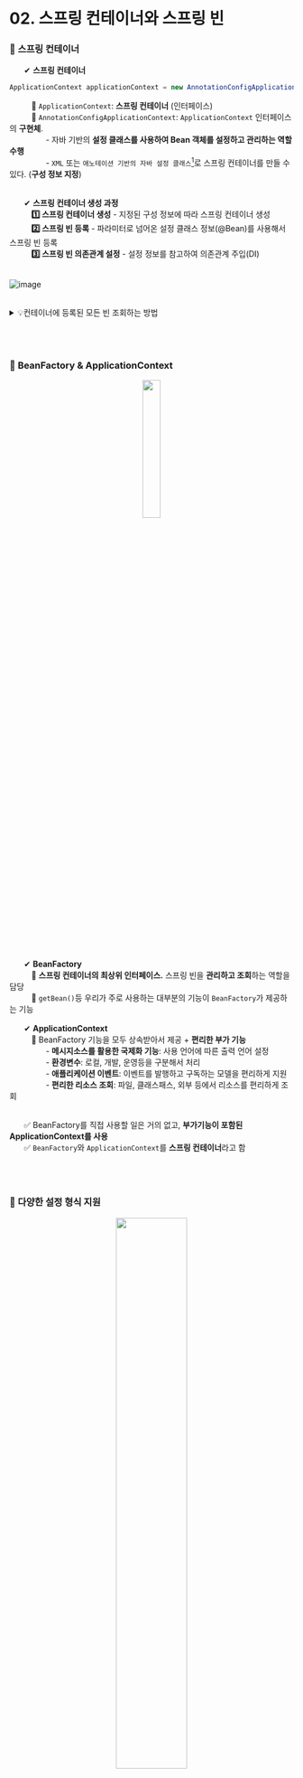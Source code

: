 # 02. 스프링 컨테이너와 스프링 빈

### 🔷 **스프링 컨테이너**
ㅤㅤ✔ **스프링 컨테이너** <br>

```java
ApplicationContext applicationContext = new AnnotationConfigApplicationContext(AppConfig.class);
```
ㅤㅤㅤ🔹 `ApplicationContext`: **스프링 컨테이너** (인터페이스) <br>
ㅤㅤㅤ🔹 `AnnotationConfigApplicationContext`: `ApplicationContext` 인터페이스의 **구현체**. <br>
ㅤㅤㅤㅤㅤ- 자바 기반의 **설정 클래스를 사용하여 Bean 객체를 설정하고 관리하는 역할 수행** <br>
ㅤㅤㅤㅤㅤ- `XML` 또는 `애노테이션 기반의 자바 설정 클래스`[^1]로 스프링 컨테이너를 만들 수 있다. (**구성 정보 지정**) <br><br>

[^1]: `@Configuration`이 붙은 구성 정보 설정 클래스로, AnnotationConfigApplicationContext를 생성할 때 AppConfig.class를 전달하여 설정 클래스를 등록하고, getBean() 메서드를 사용하여 UserService Bean을 가져온다.

ㅤㅤ✔ **스프링 컨테이너 생성 과정** <br>
ㅤㅤㅤ**1️⃣ 스프링 컨테이너 생성** - 지정된 구성 정보에 따라 스프링 컨테이너 생성 <br>
ㅤㅤㅤ**2️⃣ 스프링 빈 등록** - 파라미터로 넘어온 설정 클래스 정보(@Bean)를 사용해서 스프링 빈 등록  <br>
ㅤㅤㅤ**3️⃣ 스프링 빈 의존관계 설정** - 설정 정보를 참고하여 의존관계 주입(DI)<br><br>

![image](https://github.com/user-attachments/assets/c45183d2-889c-472e-bffc-d6a983140e2b)

<br>

<details><summary>💡컨테이너에 등록된 모든 빈 조회하는 방법</summary>

```JAVA
package hello.core.beanfind;

import hello.core.AppConfig;
import org.junit.jupiter.api.DisplayName;
import org.junit.jupiter.api.Test;
import org.springframework.beans.factory.config.BeanDefinition;
import org.springframework.context.annotation.AnnotationConfigApplicationContext;

// 컨테이너에 등록된 모든 빈 조회
class ApplicationContextInfoTest {
    AnnotationConfigApplicationContext ac = new AnnotationConfigApplicationContext(AppConfig.class);

    @Test
    @DisplayName("모든 빈 출력하기")
    void findAllBean() {
        String[] beanDefinitionNames = ac.getBeanDefinitionNames(); // 스프링에 등록된 모든 빈(Bean) 이름을 조회
        for (String beanDefinitionName : beanDefinitionNames) {
            Object bean = ac.getBean(beanDefinitionName);   // 빈(Bean) 이름으로 Bean 객체(인스턴스) 조회
            System.out.println("name = " + beanDefinitionName + " object = " + bean);
        }
    }

    @Test
    @DisplayName("애플리케이션 빈 출력하기")
    void findApplicationBean() {
        String[] beanDefinitionNames = ac.getBeanDefinitionNames();
        for (String beanDefinitionName : beanDefinitionNames) {
            BeanDefinition beanDefinition = ac.getBeanDefinition(beanDefinitionName);

            //Role ROLE_APPLICATION: 직접 등록한 애플리케이션 빈
            //Role ROLE_INFRASTRUCTURE: 스프링이 내부에서 사용하는 빈
            if (beanDefinition.getRole() == BeanDefinition.ROLE_APPLICATION) {
                Object bean = ac.getBean(beanDefinitionName);
                System.out.println("name = " + beanDefinitionName + " object = " + bean);
            }
        }
    }
}

```
</details> <br><br><br>


### 🔷 **BeanFactory & ApplicationContext**

<div align="center">
  <img width="25%" src="https://github.com/user-attachments/assets/9bb95274-a64e-460e-893e-7b515027575b">
</div> <br><br>

ㅤㅤ✔ **BeanFactory** <br>
ㅤㅤㅤ🔹 **스프링 컨테이너의 최상위 인터페이스.** 스프링 빈을 **관리하고 조회**하는 역할을 담당 <br>
ㅤㅤㅤ🔹 `getBean()`등 우리가 주로 사용하는 대부분의 기능이 `BeanFactory`가 제공하는 기능<br>

ㅤㅤ✔ **ApplicationContext** <br>
ㅤㅤㅤ🔹 BeanFactory 기능을 모두 상속받아서 제공 + **편리한 부가 기능** <br>
ㅤㅤㅤㅤㅤ- **메시지소스를 활용한 국제화 기능**: 사용 언어에 따른 출력 언어 설정 <br>
ㅤㅤㅤㅤㅤ- **환경변수**: 로컬, 개발, 운영등을 구분해서 처리 <br>
ㅤㅤㅤㅤㅤ- **애플리케이션 이벤트**: 이벤트를 발행하고 구독하는 모델을 편리하게 지원 <br>
ㅤㅤㅤㅤㅤ- **편리한 리소스 조회**: 파일, 클래스패스, 외부 등에서 리소스를 편리하게 조회 <br><br>

ㅤㅤ✅ BeanFactory를 직접 사용할 일은 거의 없고, **부가기능이 포함된 ApplicationContext를 사용** <br>
ㅤㅤ✅ `BeanFactory`와 `ApplicationContext`를 **스프링 컨테이너**라고 함 <br><br><br><br>


### 🔷 **다양한 설정 형식 지원**

<div align="center">
  <img width="50%" src="https://github.com/user-attachments/assets/dbe1a25f-0042-4a04-a9e7-c491e72496ba">
</div> <br><br>


ㅤㅤ✔ **애노테이션 기반 자바 코드** 설정 사용: 우리가 실습할 때 사용하는 방법 (`@Configuration`이 붙은 설정 클래스) <br>
ㅤㅤㅤㅤ- `AnnotationConfigApplicationContext` 클래스 사용 <br>
ㅤㅤ✔ **XML** 설정 사용 - 자주 사용하진 않지만, 컴파일 없이 빈 설정 정보를 변경할 수 있는 장점이 있음 <br>
ㅤㅤㅤㅤ- `GenericXmlApplicationContext` 클래스 사용 <br>
ㅤㅤ✔ 그 외에 Groovy 등 다양한 형식의 설정 정보를 스프링 컨테이너가 받을 수 있다.<br><br>


<details><summary>💡예시 코드 - xml 기반의 스프링 빈 설정 정보</summary>

```xml
<?xml version="1.0" encoding="UTF-8"?>
<beans xmlns="http://www.springframework.org/schema/beans"
       xmlns:xsi="http://www.w3.org/2001/XMLSchema-instance"
       xsi:schemaLocation="http://www.springframework.org/schema/beans http://www.springframework.org/schema/beans/spring-beans.xsd">
    <bean id="memberService" class="hello.core.member.MemberServiceImpl">
        <constructor-arg name="memberRepository" ref="memberRepository" />
    </bean>
    <bean id="memberRepository"
          class="hello.core.member.MemoryMemberRepository" />
    <bean id="orderService" class="hello.core.order.OrderServiceImpl">
        <constructor-arg name="memberRepository" ref="memberRepository" />
        <constructor-arg name="discountPolicy" ref="discountPolicy" />
    </bean>
    <bean id="discountPolicy" class="hello.core.discount.RateDiscountPolicy" />
</beans>
```
</details><br><br>


> [!TIP]
> **BeanDefinition**: **역할과 구현을 개념적으로 나눈 `추상화`** 로, **Bean 설정 메타 정보**이다 <br><br>
>✅ 자바코드를 읽어 BeanDefinition을 만들던 xml을 읽어 만들던 상관없고, <br>ㅤㅤㅤㅤㅤㅤㅤㅤㅤㅤㅤㅤㅤㅤㅤㅤㅤㅤ**스프링 컨테이너는 BeanDefinition 메타 정보 기반으로 스프링 빈 생성한다** <br>

<br>

<div align="center">
  <img width="60%" src="https://github.com/user-attachments/assets/c5d57c90-4719-457c-a650-90eb775fa8b7">
</div>


<br><br><br>

### 🔷 **스프링 빈 조회**
ㅤㅤ✔ **`.getBean(빈이름, 타입)`**: 빈 이름으로 조회. ㅤ*ex) ac.getBean("memberService", MemberService.class)* <br>
ㅤㅤ✔ **`.getBean(타입)`**: 이름 없이 타입으로만 조회. ㅤ*ex) ac.getBean(MemberService.class)* <br>
ㅤㅤㅤ🔹 **`.getBeansOfType()`**: 타입으로 조회 시 같은 타입의 스프링 빈이 둘 이상일 경우, 다음 메서드를 통해 해당 타입의 모든 빈 조회 가능 <br>
ㅤㅤㅤㅤㅤ*ex) Map<String, MemberRepository> beansOfType = ac.getBeansOfType(MemberRepository.class);* <br>
ㅤㅤㅤㅤㅤㅤ❗*Map<String, **Object**> beansOfType* 처럼 최고 부모 `Object` 타입으로 조회하면, **모든 스프링 빈 조회**가 가능<br>

<br><br><br>

<!--
공백문자: "ㅤ" or &nbsp;
### 🔷 ****
>ㅤ✅ **** <br>
ㅤㅤ:  <br>
ㅤㅤㅤex) <br>
ㅤㅤ✔ **** <br>
ㅤㅤㅤ🔹 **** <br>
ㅤㅤㅤㅤㅤ- **** <br>
➡️
ㅤㅤㅤㅤㅤex) <br>
ㅤㅤ❗ <br>
ㅤㅤ❓ <br>
ㅤㅤ✅ <br>
ㅤㅤㅤㅤ**▪️** <br>
ㅤㅤㅤㅤ**▫️** <br>
ㅤㅤ**1️⃣** <br>
ㅤㅤ**2️⃣** <br>
ㅤㅤ**3️⃣** <br>
ㅤㅤ**4️⃣** <br>
ㅤㅤ**5️⃣** <br>
ㅤㅤ**🤔** <br>
> [!NOTE]  
> [!TIP]
> [!IMPORTANT]  
> [!WARNING]  
> [!CAUTION]


**💡 예시**
```JAVA

```


<details><summary>💡예시 코드</summary>

```JAVA

```
</details>

<br>

<div align="center">
  <img width="70%" src="">
</div> <br><br>


<div align="center">
|****|****|
|:--:|:--:|
|||
</div> 

[^1]
-->

